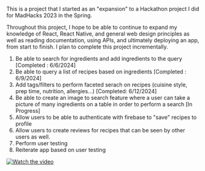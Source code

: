 This is a project that I started as an "expansion" to a Hackathon project I did for MadHacks 2023 in the Spring.

Throughout this project, I hope to be able to continue to expand my knowledge of React, React Native, and general web design principles
as well as reading documentation, using APIs, and ultimately deploying an app, from start to finish. I plan to complete this project incrementally.

1. Be able to search for ingredients and add ingredients to the query [Completed : 6/6/2024]
2. Be able to query a list of recipes based on ingredients [Completed : 6/9/2024]
3. Add tags/filters to perform faceted serach on recipes (cuisine style, prep time, nutrition, allergies...) [Completed: 6/12/2024]
4. Be able to create an image to search feature where a user can take a picture of many ingredients on a table in order to perform a search [In Progress]
5. Allow users to be able to authenticate with firebase to "save" recipes to profile
6. Allow users to create reviews for recipes that can be seen by other users as well.
7. Perform user testing
8. Reiterate app based on user testing

[![Watch the video](https://img.youtube.com/vi/gHc6UphWd2Q/maxresdefault.jpg)](https://youtu.be/gHc6UphWd2Q)
